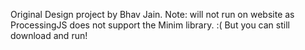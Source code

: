 Original Design project by Bhav Jain. Note: will not run on website as ProcessingJS does not support the Minim library. :( But you can still download and run!
